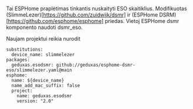 Tai ESPHome praplėtimas tinkantis nuskaityti ESO skaitiklius.
Modifikuotas (SlimmeLezer)[https://github.com/zuidwijk/dsmr]
ir (ESPHome DSRM)[https://github.com/esphome/esphome] priedas. 
Vietoj ESPHome dsmr komponento naudoti dsmr_eso.



Naujam projektui reikia nurodit

```
substitutions:
  device_name: slimmelezer
packages:
  geduxas.esodsmr: github://geduxas/esphome-dsmr-eso/slimmelezer.yaml@main
esphome:
  name: ${device_name}
  name_add_mac_suffix: false
  project:
    name: geduxas.esodsmr
    version: "2.0"
```